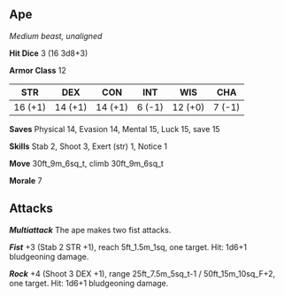 ## Ape

*Medium beast, unaligned*

**Hit Dice** 3 (16 3d8+3)

**Armor Class** 12

| STR     | DEX     | CON     | INT     | WIS     | CHA     |
|---------|---------|---------|---------|---------|---------|
| 16 (+1) | 14 (+1) | 14 (+1) |  6 (-1) | 12 (+0) |  7 (-1) |

**Saves** Physical 14, Evasion 14, Mental 15, Luck 15, save 15

**Skills** Stab 2, Shoot 3, Exert (str) 1, Notice 1

**Move** 30ft\_9m\_6sq\_t, climb 30ft\_9m\_6sq\_t

**Morale** 7

## Attacks

***Multiattack*** The ape makes two fist attacks.

***Fist*** +3 (Stab 2 STR +1), reach 5ft\_1.5m\_1sq, one target. Hit: 1d6+1 bludgeoning damage.

***Rock*** +4 (Shoot 3 DEX +1), range 25ft\_7.5m\_5sq\_t-1 / 50ft\_15m\_10sq\_F+2, one target. Hit: 1d6+1 bludgeoning damage.

